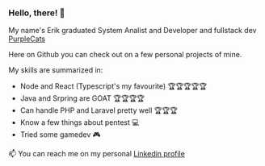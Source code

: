 ### Hello, there! :mage:

My name's Erik graduated System Analist and Developer and fullstack dev [PurpleCats](https://purplecats.tech/)

Here on Github you can check out on a few personal projects of mine.

My skills are summarized in:
- Node and React (Typescript's my favourite) 🏆🏆🏆🏆🏆
- Java and Srpring are GOAT 🏆🏆🏆🏆
- Can handle PHP and Laravel pretty well 🏆🏆🏆
- Know a few things about pentest 💻
- Tried some gamedev 🎮


📫 You can reach me on my personal [Linkedin profile](https://www.linkedin.com/in/erik-natan-moreira-santos-983865195/)

<!--
**FueledByRage/FueledByRage** is a ✨ _special_ ✨ repository because its `README.md` (this file) appears on your GitHub profile.

Here are some ideas to get you started:

- 🔭 I’m currently working on ...
- 🌱 I’m currently learning ...
- 👯 I’m looking to collaborate on ...
- 🤔 I’m looking for help with ...
- 💬 Ask me about ...
- 📫 How to reach me: ...
- 😄 Pronouns: ...
- ⚡ Fun fact: ...
-->
